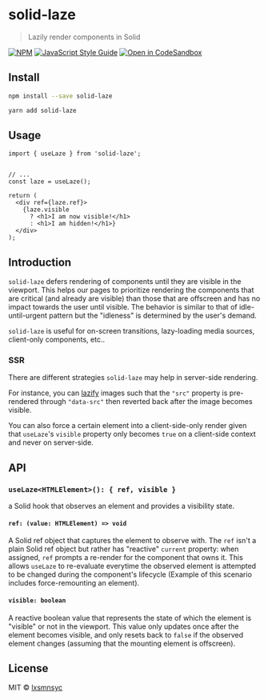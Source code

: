 # solid-laze

> Lazily render components in Solid

[![NPM](https://img.shields.io/npm/v/solid-laze.svg)](https://www.npmjs.com/package/solid-laze) [![JavaScript Style Guide](https://badgen.net/badge/code%20style/airbnb/ff5a5f?icon=airbnb)](https://github.com/airbnb/javascript) [![Open in CodeSandbox](https://img.shields.io/badge/Open%20in-CodeSandbox-blue?style=flat-square&logo=codesandbox)](https://codesandbox.io/s/github/lxsmnsyc/laze/tree/main/examples/solid-laze)

## Install

```bash
npm install --save solid-laze
```

```bash
yarn add solid-laze
```

## Usage

```tsx
import { useLaze } from 'solid-laze';


// ...
const laze = useLaze();

return (
  <div ref={laze.ref}>
    {laze.visible
      ? <h1>I am now visible!</h1>
      : <h1>I am hidden!</h1>}
  </div>
);
```

## Introduction

`solid-laze` defers rendering of components until they are visible in the viewport. This helps our pages to prioritize rendering the components that are critical (and already are visible) than those that are offscreen and has no impact towards the user until visible. The behavior is similar to that of idle-until-urgent pattern but the "idleness" is determined by the user's demand.

`solid-laze` is useful for on-screen transitions, lazy-loading media sources, client-only components, etc..

### SSR

There are different strategies `solid-laze` may help in server-side rendering.

For instance, you can [lazify](https://web.dev/browser-level-image-lazy-loading/#how-do-i-handle-browsers-that-don't-yet-support-lazy-loading) images such that the `"src"` property is pre-rendered through `"data-src"` then reverted back after the image becomes visible.

You can also force a certain element into a client-side-only render given that `useLaze`'s `visible` property only becomes `true` on a client-side context and never on server-side.

## API

### `useLaze<HTMLElement>(): { ref, visible }`

a Solid hook that observes an element and provides a visibility state.

#### `ref: (value: HTMLElement) => void`

A Solid ref object that captures the element to observe with. The `ref` isn't a plain Solid ref object but rather has "reactive" `current` property: when assigned, `ref` prompts a re-render for the component that owns it. This allows `useLaze` to re-evaluate everytime the observed element is attempted to be changed during the component's lifecycle (Example of this scenario includes force-remounting an element).

#### `visible: boolean`

A reactive boolean value that represents the state of which the element is "visible" or not in the viewport. This value only updates once after the element becomes visible, and only resets back to `false` if the observed element changes (assuming that the mounting element is offscreen).

## License

MIT © [lxsmnsyc](https://github.com/lxsmnsyc)
